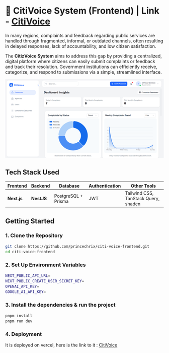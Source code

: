 # 🧠 CitiVoice System (Frontend)  | Link -  [CitiVoice](https://citi-voice-frontend-nu.vercel.app/)

In many regions, complaints and feedback regarding public services are handled through fragmented, informal, or outdated channels, often resulting in delayed responses, lack of accountability, and low citizen satisfaction.

The **CitizVoice System** aims to address this gap by providing a centralized, digital platform where citizens can easily submit complaints or feedback and track their resolution. Government institutions can efficiently receive, categorize, and respond to submissions via a simple, streamlined interface.

![Landing Page Screenshot](./src/assets/images/dashImage.png)

## Tech Stack Used

| Frontend      | Backend     | Database            | Authentication | Other Tools                          |
|---------------|-------------|---------------------|----------------|--------------------------------------|
| **Next.js**   | **NestJS**  | PostgreSQL + Prisma | JWT            | Tailwind CSS, TanStack Query, shadcn | 

## Getting Started

### 1. Clone the Repository

```bash
git clone https://github.com/princechrix/citi-voice-frontend.git
cd citi-voice-frontend
```

### 2. Set Up Environment Variables

```bash
NEXT_PUBLIC_API_URL=
NEXT_PUBLIC_CREATE_USER_SECRET_KEY=
OPENAI_API_KEY=
GOOGLE_AI_API_KEY=
```


### 3. Install the dependencies & run the project

```bash
pnpm install
pnpm run dev
```


### 4. Deployment
It is deployed on vercel, here is the link to it : [CitiVoice](https://citi-voice-frontend-nu.vercel.app/)
